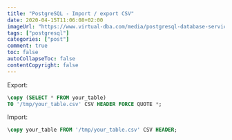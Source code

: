 ```yaml
---
title: "PostgreSQL - Import / export CSV"
date: 2020-04-15T11:06:08+02:00
imageUrl: "https://www.virtual-dba.com/media/postgresql-database-services-remote-dba.png"
tags: ["postgresql"]
categories: ["post"]
comment: true
toc: false
autoCollapseToc: false
contentCopyright: false
---
```


Export:

```sql
\copy (SELECT * FROM your_table)
TO '/tmp/your_table.csv' CSV HEADER FORCE QUOTE *;
```

Import:

```sql
\copy your_table FROM '/tmp/your_table.csv' CSV HEADER;
```

<!--more-->

